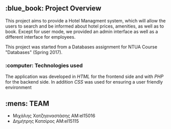 <h2> :blue_book: Project Overview </h2>

This project aims to provide a Hotel Managment system, which will allow the users to search and be informed about hotel prices, amenities, as well as to book. Except for user mode, we provided an admin interface as well as a different interface for employees.


This project was started from a Databases assignment for NTUA Course "Databases" (Spring 2017).


<h3> :computer: Technologies used </h3>
The application was developed in <i>HTML</i> for the frontend side and with <i>PHP</i> for the backend side.
In addition <i>CSS</i> was used for ensuring a user friendly environment



<h2> :mens: TEAM </h2>


- Mιχάλης Χατζηαναστάσης ΑΜ:el15016
- Δημήτρης Κατσίρος AM:el15115
